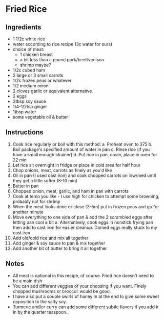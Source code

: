 # Fried Rice

## Ingredients

- 1 1/2c white rice
- water according to rice recipe (3c water for ours)
- choice of meat:
    - 1 chicken breast
    - a bit less than a pound pork/beef/venison
    - shrimp maybe?
- 1/2c cubed ham
- 2 large or 3 small carrots
- 1/2c frozen peas or whatever
- 1/2 medium onion
- 2 cloves garlic or equivalent alternative
- 2 eggs
- 3tbsp soy sauce
- 1/4-1/2tsp ginger
- 1tbsp water
- some vegetable oil & butter

## Instructions

1. Cook rice regularly or boil with this method:
    a. Preheat oven to 375
    b. Boil package's specified amount of water in pan
    c. Rinse rice (if you have a small enough strainer)
    d. Put rice in pan, cover, place in oven for 22 min
2. Let rice sit overnight in fridge or place in cold area for half hour
3. Chop onions, meat, carrots as finely as you'd like
4. Oil in pan (I used cast iron) and cook chopped carrots on low/med until they get a little softer (8-10 min)
5. Butter in pan
6. Chopped onion, meat, garlic, and ham in pan with carrots
7. Cook at temp you like - I use high for chicken to attempt some browning; probably not for shrimp
8. When the meat looks done or close (3-5m) put in frozen peas and go for another minute
9. Move everything to one side of pan & add the 2 scrambled eggs after letting pan cool a bit
    a. Alternatively, cook eggs in nonstick frying pan then add to cast iron for easier cleanup. Darned eggs really stuck to my cast iron
10. Add old/cold rice and mix all together
11. Add ginger & soy sauce to pan & mix together
12. Add another bit of butter to bring it all together

## Notes

- All meat is optional in this recipe, of course. Fried rice doesn't need to be a main dish
- You can add different veggies of your choosing if you want. Finely chopped mushrooms or broccoli would be good.
- I have also put a couple swirls of honey in at the end to give some sweet opposition to the salty soy.
- Turmeric and/or curry can add some different subtle flavors if you add it in by the quarter teaspoon._


